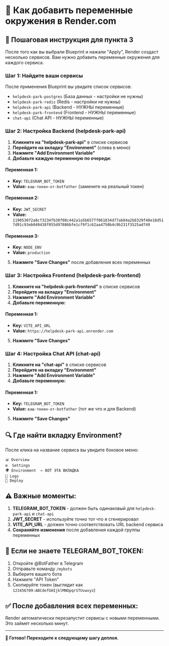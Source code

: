 # 📝 Как добавить переменные окружения в Render.com

## 🎯 Пошаговая инструкция для пункта 3

После того как вы выбрали Blueprint и нажали "Apply", Render создаст несколько сервисов. Вам нужно добавить переменные окружения для каждого сервиса.

### Шаг 1: Найдите ваши сервисы

После применения Blueprint вы увидите список сервисов:
- `helpdesk-park-postgres` (База данных - настройки не нужны)
- `helpdesk-park-redis` (Redis - настройки не нужны) 
- `helpdesk-park-api` (Backend - НУЖНЫ переменные)
- `helpdesk-park-frontend` (Frontend - НУЖНЫ переменные)
- `chat-api` (Chat API - НУЖНЫ переменные)

### Шаг 2: Настройка Backend (helpdesk-park-api)

1. **Кликните на "helpdesk-park-api"** в списке сервисов
2. **Перейдите на вкладку "Environment"** (слева в меню)
3. **Нажмите "Add Environment Variable"**
4. **Добавьте каждую переменную по очереди:**

#### Переменная 1:
- **Key:** `TELEGRAM_BOT_TOKEN`
- **Value:** `ваш-токен-от-botfather` (замените на реальный токен)

#### Переменная 2:
- **Key:** `JWT_SECRET`
- **Value:** `119053072a8cf3234fb38f08c442a1a5b657ff061034d77ab84a2b8329f40e18d517d91c93eb049438f055d97886bfe1cf9f1c62aa4750b4c9b231f3525ad749`

#### Переменная 3:
- **Key:** `NODE_ENV`
- **Value:** `production`

5. **Нажмите "Save Changes"** после добавления всех переменных

### Шаг 3: Настройка Frontend (helpdesk-park-frontend)

1. **Кликните на "helpdesk-park-frontend"** в списке сервисов
2. **Перейдите на вкладку "Environment"**
3. **Нажмите "Add Environment Variable"**
4. **Добавьте переменную:**

#### Переменная 1:
- **Key:** `VITE_API_URL`
- **Value:** `https://helpdesk-park-api.onrender.com`

5. **Нажмите "Save Changes"**

### Шаг 4: Настройка Chat API (chat-api)

1. **Кликните на "chat-api"** в списке сервисов
2. **Перейдите на вкладку "Environment"**
3. **Нажмите "Add Environment Variable"**
4. **Добавьте переменную:**

#### Переменная 1:
- **Key:** `TELEGRAM_BOT_TOKEN`
- **Value:** `ваш-токен-от-botfather` (тот же что и для Backend)

5. **Нажмите "Save Changes"**

## 🔍 Где найти вкладку Environment?

После клика на название сервиса вы увидите боковое меню:
```
📊 Overview
⚙️  Settings
🌍 Environment  ← ВОТ ЭТА ВКЛАДКА
📝 Logs
🔄 Deploy
```

## ⚠️ Важные моменты:

1. **TELEGRAM_BOT_TOKEN** - должен быть одинаковый для `helpdesk-park-api` и `chat-api`
2. **JWT_SECRET** - используйте точно тот что я сгенерировал
3. **VITE_API_URL** - должен точно соответствовать URL backend сервиса
4. **Сохраняйте изменения** после добавления каждой группы переменных

## 🚨 Если не знаете TELEGRAM_BOT_TOKEN:

1. Откройте @BotFather в Telegram
2. Отправьте команду `/mybots`
3. Выберите вашего бота
4. Нажмите "API Token" 
5. Скопируйте токен (выглядит как `123456789:ABCdefGHIjklMNOpqrSTUvwxyz`)

## ✅ После добавления всех переменных:

Render автоматически перезапустит сервисы с новыми переменными. Это займет несколько минут.

---

**🎉 Готово! Переходите к следующему шагу деплоя.**
